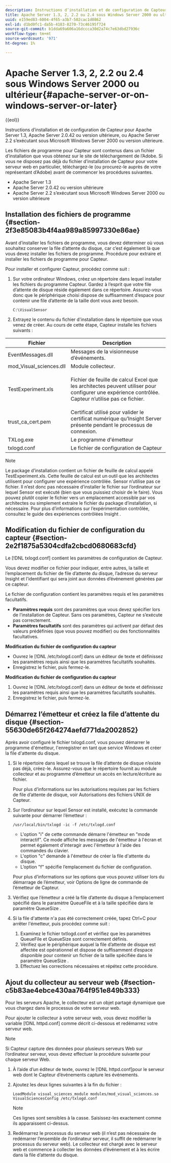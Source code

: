 ```yaml
---
description: Instructions d’installation et de configuration de Capteur pour Apache Server 1.3, Apache Server 2.0.42 ou version ultérieure, ou Apache Server 2.2 s’exécutant sous Microsoft Windows Server 2000 ou version ultérieure.
title: Apache Server 1.3, 2, 2.2 ou 2.4 sous Windows Server 2000 ou ultérieur
uuid: e159ed83-6004-4f65-a3b7-502cac1d0862
exl-id: d1bd0fc1-da5b-4183-8270-73c46195f724
source-git-commit: b1dda69a606a16dccca30d2a74c7e63dbd27936c
workflow-type: tm+mt
source-wordcount: '971'
ht-degree: 1%

---
```


# Apache Server 1.3, 2, 2.2 ou 2.4 sous Windows Server 2000 ou ultérieur{#apache-server-or-on-windows-server-or-later}

{{eol}}

Instructions d’installation et de configuration de Capteur pour Apache Server 1.3, Apache Server 2.0.42 ou version ultérieure, ou Apache Server 2.2 s’exécutant sous Microsoft Windows Server 2000 ou version ultérieure.

Les fichiers de programme pour Capteur sont contenus dans un fichier d’installation que vous obtenez sur le site de téléchargement de l’Adobe. Si vous ne disposez pas déjà du fichier d’installation de Capteur pour votre serveur web en particulier, téléchargez-le (ou procurez-le auprès de votre représentant d’Adobe) avant de commencer les procédures suivantes.

* Apache Server 1.3
* Apache Server 2.0.42 ou version ultérieure
* Apache Server 2.2 s’exécutant sous Microsoft Windows Server 2000 ou version ultérieure

## Installation des fichiers de programme {#section-2f3e85083b4f4aa989a85997330e86ae}

Avant d’installer les fichiers de programme, vous devez déterminer où vous souhaitez conserver la file d’attente du disque, car c’est également là que vous devez installer les fichiers de programme. Procédure pour extraire et installer les fichiers de programme pour Capteur.

Pour installer et configurer Capteur, procédez comme suit :

1. Sur votre ordinateur Windows, créez un répertoire dans lequel installer les fichiers du programme Capteur. Gardez à l’esprit que votre file d’attente de disque réside également dans ce répertoire. Assurez-vous donc que le périphérique choisi dispose de suffisamment d’espace pour contenir une file d’attente de la taille dont vous avez besoin.

   ```
   C:\VisualSensor
   ```

1. Extrayez le contenu du fichier d&#39;installation dans le répertoire que vous venez de créer. Au cours de cette étape, Capteur installe les fichiers suivants :

<table id="table_ABFF5F92271B4F3CB0AC68DAB6A5709F"> 
 <thead> 
  <tr> 
   <th colname="col1" class="entry"> Fichier </th> 
   <th colname="col2" class="entry"> Description </th> 
  </tr> 
 </thead>
 <tbody> 
  <tr> 
   <td colname="col1"> EventMessages.dll </td> 
   <td colname="col2"> Messages de la visionneuse d’événements. </td> 
  </tr> 
  <tr> 
   <td colname="col1"> mod_Visual_sciences.dll </td> 
   <td colname="col2"> Module collecteur. </td> 
  </tr> 
  <tr> 
   <td colname="col1"> <p>TestExperiment.xls </p> </td> 
   <td colname="col2"> <p>Fichier de feuille de calcul Excel que les architectes peuvent utiliser pour configurer une expérience contrôlée. Capteur n’utilise pas ce fichier. </p> </td> 
  </tr> 
  <tr> 
   <td colname="col1"> trust_ca_cert.pem </td> 
   <td colname="col2"> Certificat utilisé pour valider le certificat numérique qu’Insight Server présente pendant le processus de connexion. </td> 
  </tr> 
  <tr> 
   <td colname="col1"> TXLog.exe </td> 
   <td colname="col2"> Le programme d'émetteur </td> 
  </tr> 
  <tr> 
   <td colname="col1"> txlogd.conf </td> 
   <td colname="col2"> Le fichier de configuration de Capteur </td> 
  </tr> 
 </tbody> 
</table>

>[!NOTE]
>
>Le package d’installation contient un fichier de feuille de calcul appelé TestExperiment.xls. Cette feuille de calcul est un outil que les architectes utilisent pour configurer une expérience contrôlée. Sensor n’utilise pas ce fichier. Il n’est donc pas nécessaire d’installer le fichier sur l’ordinateur sur lequel Sensor est exécuté (bien que vous puissiez choisir de le faire). Vous pouvez plutôt copier le fichier vers un emplacement accessible par vos architectes ou simplement extraire le fichier du package d’installation, si nécessaire. Pour plus d’informations sur l’expérimentation contrôlée, consultez le guide des expériences contrôlées Insight .

## Modification du fichier de configuration du capteur {#section-2e2f1875a5304cdfa2cbcd0680683cfd}

Le [!DNL txlogd.conf] contient les paramètres de configuration de Capteur.

Vous devez modifier ce fichier pour indiquer, entre autres, la taille et l’emplacement du fichier de file d’attente du disque, l’adresse du serveur Insight et l’identifiant qui sera joint aux données d’événement générées par ce capteur.

Le fichier de configuration contient les paramètres requis et les paramètres facultatifs.

* **Paramètres requis** sont des paramètres que vous devez spécifier lors de l’installation de Capteur. Sans ces paramètres, Capteur ne s’exécute pas correctement.
* **Paramètres facultatifs** sont des paramètres qui activent par défaut des valeurs prédéfinies (que vous pouvez modifier) ou des fonctionnalités facultatives.

**Modification du fichier de configuration du capteur**

* Ouvrez le [!DNL /etc/txlogd.conf] dans un éditeur de texte et définissez les paramètres requis ainsi que les paramètres facultatifs souhaités.
* Enregistrez le fichier, puis fermez-le.

**Modification du fichier de configuration du capteur**

1. Ouvrez le [!DNL /etc/txlogd.conf] dans un éditeur de texte et définissez les paramètres requis ainsi que les paramètres facultatifs souhaités.
1. Enregistrez le fichier, puis fermez-le.

## Démarrez l’émetteur et créez la file d’attente du disque {#section-55630de65f264274aefd771da2002852}

Après avoir configuré le fichier txlogd.conf, vous pouvez démarrer le programme d&#39;émetteur, l&#39;enregistrer en tant que service Windows et créer la file d&#39;attente du disque.

1. Si le répertoire dans lequel se trouve la file d’attente de disque n’existe pas déjà, créez-le. Assurez-vous que le répertoire fournit au module collecteur et au programme d’émetteur un accès en lecture/écriture au fichier.

   Pour plus d’informations sur les autorisations requises par les fichiers de file d’attente de disque, voir Autorisations des fichiers UNIX de Capteur.
1. Sur l’ordinateur sur lequel Sensor est installé, exécutez la commande suivante pour démarrer l’émetteur :

   ```
   /usr/local/bin/txlogd -ic -f /etc/txlogd.conf
   ```

   * L&#39;option &quot;i&quot; de cette commande démarre l&#39;émetteur en &quot;mode interactif&quot;. Ce mode affiche les messages de l&#39;émetteur à l&#39;écran et permet également d&#39;interagir avec l&#39;émetteur à l&#39;aide des commandes du clavier.
   * L&#39;option &quot;c&quot; demande à l&#39;émetteur de créer la file d&#39;attente du disque.
   * L’option &quot;f&quot; spécifie l’emplacement du fichier de configuration.

   Pour plus d’informations sur les options que vous pouvez utiliser lors du démarrage de l’émetteur, voir Options de ligne de commande de l’émetteur de Capteur.

1. Vérifiez que l’émetteur a créé la file d’attente du disque à l’emplacement spécifié dans le paramètre QueueFile et à la taille spécifiée dans le paramètre QueueSize .
1. Si la file d&#39;attente n&#39;a pas été correctement créée, tapez Ctrl+C pour arrêter l&#39;émetteur, puis procédez comme suit :

   1. Examinez le fichier txtlogd.conf et vérifiez que les paramètres QueueFile et QueueSize sont correctement définis.
   1. Vérifiez que le périphérique auquel la file d’attente de disque est affectée est opérationnel et dispose de suffisamment d’espace disponible pour contenir un fichier de la taille spécifiée dans le paramètre QueueSize .
   1. Effectuez les corrections nécessaires et répétez cette procédure.

## Ajout du collecteur au serveur web {#section-c5b83ae4ebce430aa764f951e849b333}

Pour les serveurs Apache, le collecteur est un objet partagé dynamique que vous chargez dans le processus de votre serveur web.

Pour ajouter le collecteur à votre serveur web, vous devez modifier la variable [!DNL httpd.conf] comme décrit ci-dessous et redémarrez votre serveur web.

>[!NOTE]
>
>Si Capteur capture des données pour plusieurs serveurs Web sur l’ordinateur serveur, vous devez effectuer la procédure suivante pour chaque serveur Web.

1. À l’aide d’un éditeur de texte, ouvrez le [!DNL httpd.conf]pour le serveur web dont le Capteur d’événements capture les événements.
1. Ajoutez les deux lignes suivantes à la fin du fichier :

   ```
   LoadModule visual_sciences_module modules/mod_visual_sciences.so 
   VisualSciencesConfig /etc/txlogd.conf
   ```

   >[!NOTE]
   >
   >Ces lignes sont sensibles à la casse. Saisissez-les exactement comme ils apparaissent ci-dessus.

1. Redémarrez le processus du serveur web (il n’est pas nécessaire de redémarrer l’ensemble de l’ordinateur serveur, il suffit de redémarrer le processus du serveur web). Le collecteur est chargé avec le serveur web et commence à collecter les données d’événement et à les écrire dans la file d’attente du disque.
